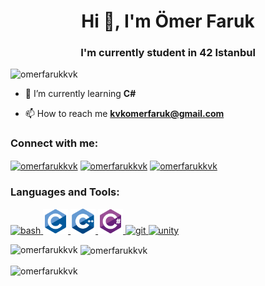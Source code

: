 <h1 align="center">Hi 👋, I'm Ömer Faruk</h1>
<h3 align="center">I'm currently student in 42 Istanbul</h3>

<p align="left"> <img src="https://komarev.com/ghpvc/?username=omerfarukkvk&label=Profile%20views&color=0e75b6&style=flat" alt="omerfarukkvk" /> </p>

- 🌱 I’m currently learning **C#**

- 📫 How to reach me **kvkomerfaruk@gmail.com**

<h3 align="left">Connect with me:</h3>
<p align="left">
<a href="https://linkedin.com/in/omerfarukkvk" target="blank"><img align="center" src="https://raw.githubusercontent.com/rahuldkjain/github-profile-readme-generator/master/src/images/icons/Social/linked-in-alt.svg" alt="omerfarukkvk" height="30" width="40" /></a>
<a href="https://instagram.com/omerfarukkvk" target="blank"><img align="center" src="https://raw.githubusercontent.com/rahuldkjain/github-profile-readme-generator/master/src/images/icons/Social/instagram.svg" alt="omerfarukkvk" height="30" width="40" /></a>
<a href="https://www.leetcode.com/omerfarukkvk" target="blank"><img align="center" src="https://raw.githubusercontent.com/rahuldkjain/github-profile-readme-generator/master/src/images/icons/Social/leet-code.svg" alt="omerfarukkvk" height="30" width="40" /></a>
</p>

<h3 align="left">Languages and Tools:</h3>
<p align="left"> <a href="https://www.gnu.org/software/bash/" target="_blank" rel="noreferrer"> <img src="https://www.vectorlogo.zone/logos/gnu_bash/gnu_bash-icon.svg" alt="bash" width="40" height="40"/> </a> <a href="https://www.cprogramming.com/" target="_blank" rel="noreferrer"> <img src="https://raw.githubusercontent.com/devicons/devicon/master/icons/c/c-original.svg" alt="c" width="40" height="40"/> </a> <a href="https://www.w3schools.com/cpp/" target="_blank" rel="noreferrer"> <img src="https://raw.githubusercontent.com/devicons/devicon/master/icons/cplusplus/cplusplus-original.svg" alt="cplusplus" width="40" height="40"/> </a> <a href="https://www.w3schools.com/cs/" target="_blank" rel="noreferrer"> <img src="https://raw.githubusercontent.com/devicons/devicon/master/icons/csharp/csharp-original.svg" alt="csharp" width="40" height="40"/> </a> <a href="https://git-scm.com/" target="_blank" rel="noreferrer"> <img src="https://www.vectorlogo.zone/logos/git-scm/git-scm-icon.svg" alt="git" width="40" height="40"/> </a> <a href="https://unity.com/" target="_blank" rel="noreferrer"> <img src="https://www.vectorlogo.zone/logos/unity3d/unity3d-icon.svg" alt="unity" width="40" height="40"/> </a> </p>

<p><img align="left" src="https://github-readme-stats.vercel.app/api/top-langs?username=omerfarukkvk&show_icons=true&locale=en&layout=compact" alt="omerfarukkvk" /></p>

<p>&nbsp;<img align="center" src="https://github-readme-stats.vercel.app/api?username=omerfarukkvk&show_icons=true&locale=en" alt="omerfarukkvk" /></p>

<p><img align="center" src="https://github-readme-streak-stats.herokuapp.com/?user=omerfarukkvk&" alt="omerfarukkvk" /></p>
